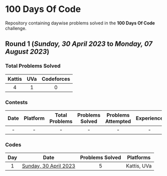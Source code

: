 # 100 Days Of Code

Repository containing daywise problems solved in the **100 Days Of Code** challenge.

## Round 1 (_Sunday, 30 April 2023_ to _Monday, 07 August 2023_)

### Total Problems Solved

| Kattis | UVa | Codeforces |
| :----: | :-: | :--------: |
|   4    |  1  |     0      |

### Contests

| Date | Platform | Total Problems | Problems Solved | Problems Attempted | Experience |
| :--: | :------: | :------------: | :-------------: | :----------------: | :--------: |
|  -   |    -     |       -        |        -        |         -          |     -      |

### Codes

| Day |                      Date                       | Problems Solved |  Platforms  |
| :-: | :---------------------------------------------: | :-------------: | :---------: |
|  1  | [Sunday, 30 April 2023](/Day%2001%20-%20300423) |        5        | Kattis, UVa |
